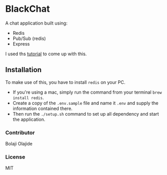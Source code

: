 # BlackChat

A chat application built using:
- Redis
- Pub/Sub (redis)
- Express

I used ths [tutorial](https://blog.manifold.co/building-a-chat-room-in-30-minutes-using-redis-socket-io-and-express-9e8e5a578675) to come up with this.

## Installation
To make use of this, you have to install `redis` on your PC.
- If you're using a mac, simply run the command from your terminal `brew install redis`.
- Create a copy of the `.env.sample` file and name it `.env` and supply the information contained there.
- Then run the `./setup.sh` command to set up all dependency and start the application.

### Contributor
Bolaji Olajide

### License
MIT
 